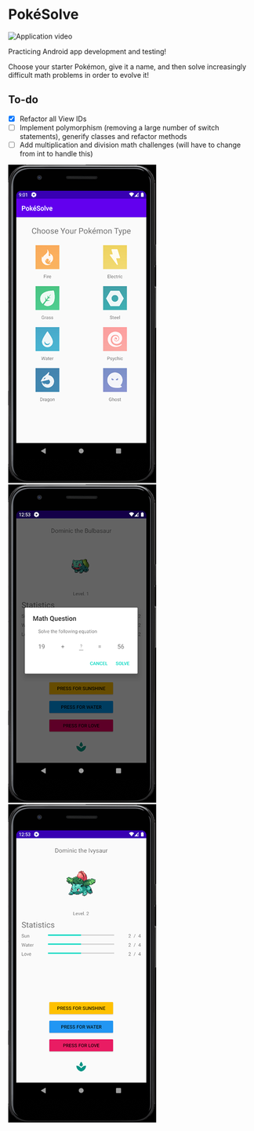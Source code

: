 # PokéSolve

![Application video](https://media.giphy.com/media/YqKH3liEIXHBWDglYH/giphy.gif)

Practicing Android app development and testing!

Choose your starter Pokémon, give it a name, and then solve increasingly difficult math problems in order to evolve it!

<h2>To-do</h2>

- [x] Refactor all View IDs
- [ ] Implement polymorphism (removing a large number of switch statements), generify classes and refactor methods
- [ ] Add multiplication and division math challenges (will have to change from int to handle this)

![Application image](showcase_1.png)
![Application image](showcase_4.png)
![Application image](showcase_5.png)
